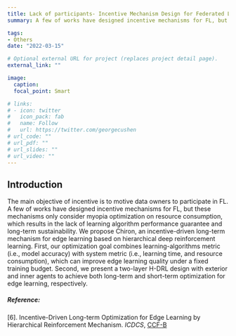 ```yaml
---
title: Lack of participants- Incentive Mechanism Design for Federated Learning
summary: A few of works have designed incentive mechanisms for FL, but these mechanisms only consider myopia optimization on resource consumption, which results in the lack of learning algorithm performance guarantee and long-term sustainability. We propose Chiron, an incentive-driven long-term mechanism for edge learning based on hierarchical deep reinforcement learning. 

tags:
- Others
date: "2022-03-15"

# Optional external URL for project (replaces project detail page).
external_link: ""

image:
  caption: 
  focal_point: Smart

# links:
# - icon: twitter
#   icon_pack: fab
#   name: Follow
#   url: https://twitter.com/georgecushen
# url_code: ""
# url_pdf: ""
# url_slides: ""
# url_video: ""
---
```


## Introduction

The main objective of incentive is to motive data owners to participate in FL. A few of works have designed incentive mechanisms for FL, but these mechanisms only consider myopia optimization on resource consumption, which results in the lack of learning algorithm performance guarantee and long-term sustainability. We propose Chiron, an incentive-driven long-term mechanism for edge learning based on hierarchical deep reinforcement learning. First, our optimization goal combines learning-algorithms metric (i.e., model accuracy) with system metric (i.e., learning time, and resource consumption), which can improve edge learning quality under a fixed training budget. Second, we present a two-layer H-DRL design with exterior and inner agents to achieve both long-term and short-term optimization for edge learning, respectively.

<!-- {{< figure src="incentive-2.png" caption="Our work: Hierarchical Reinforcement Learning for Incentive mechanism in Federated Learning [6]." >}} -->

##### Reference:

[6]. Incentive-Driven Long-term Optimization for Edge Learning by Hierarchical Reinforcement Mechanism. *ICDCS*, <u>CCF-B</u>